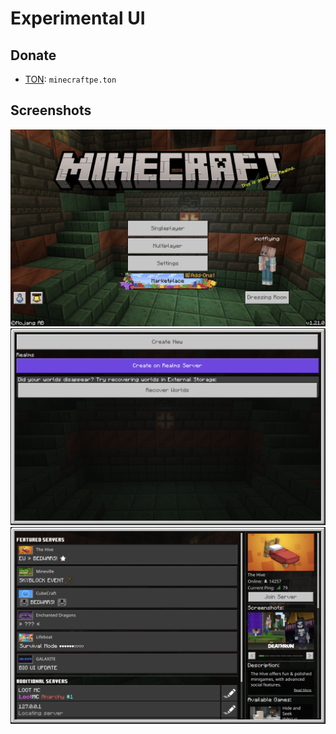 # Experimental UI

## Donate
 * [TON](https://ton.org): `minecraftpe.ton`

## Screenshots
![](.github/screenshots/00.png)
![](.github/screenshots/01.png)
![](.github/screenshots/02.png)
